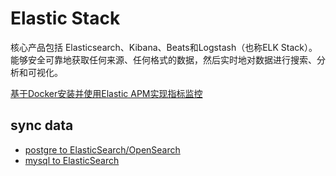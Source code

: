 # Elastic Stack

核心产品包括 Elasticsearch、Kibana、Beats和Logstash（也称ELK Stack）。能够安全可靠地获取任何来源、任何格式的数据，然后实时地对数据进行搜索、分析和可视化。

[基于Docker安装并使用Elastic APM实现指标监控](https://my.oschina.net/u/4387680/blog/4393977)

## sync data

- [postgre to ElasticSearch/OpenSearch](https://github.com/toluaina/pgsync)
- [mysql to ElasticSearch](https://github.com/go-mysql-org/go-mysql-elasticsearch)